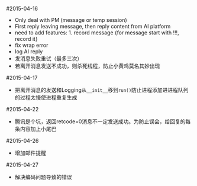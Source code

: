 #2015-04-16  
+ Only deal with PM (message or temp session)  
+ First reply leaving message, then reply content from AI platform  
+ need to add features: 1. record message {for message start with !!!, record it}  
+ fix wrap error  
+ log AI reply  
+ 发消息失败重试（最多三次）  
+ 若离开消息发送不成功，则杀死线程，防止小黄鸡莫名其妙出现  
  
#2015-04-17  
+ 把离开消息的发送和Logging从```__init__```移到```run()```防止进程添加进进程队列的过程太慢使进程重复生成

#2015-04-22  
+ 腾讯是个坑，返回retcode=0消息不一定发送成功。为防止误会，给回复的每条内容加上小尾巴

#2015-04-26  
+ 增加邮件提醒  
  
#2015-04-27  
+ 解决编码问题导致的错误